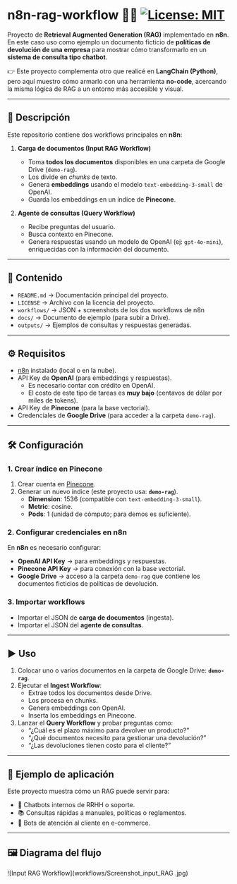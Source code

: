 # n8n-rag-workflow 🤖🔗 [![License: MIT](https://img.shields.io/badge/License-MIT-yellow.svg)](./LICENSE)

Proyecto de **Retrieval Augmented Generation (RAG)** implementado en **n8n**.  
En este caso uso como ejemplo un documento ficticio de **políticas de devolución de una empresa** para mostrar cómo transformarlo en un **sistema de consulta tipo chatbot**.  

👉 Este proyecto complementa otro que realicé en **LangChain (Python)**, pero aquí muestro cómo armarlo con una herramienta **no-code**, acercando la misma lógica de RAG a un entorno más accesible y visual.  

---

## 🚀 Descripción
Este repositorio contiene dos workflows principales en **n8n**:

1. **Carga de documentos (Input RAG Workflow)**  
   - Toma **todos los documentos** disponibles en una carpeta de Google Drive (`demo-rag`).  
   - Los divide en *chunks* de texto.  
   - Genera **embeddings** usando el modelo `text-embedding-3-small` de OpenAI.  
   - Guarda los embeddings en un índice de **Pinecone**.

2. **Agente de consultas (Query Workflow)**  
   - Recibe preguntas del usuario.  
   - Busca contexto en Pinecone.  
   - Genera respuestas usando un modelo de OpenAI (ej: `gpt-4o-mini`), enriquecidas con la información del documento.

---

## 📁 Contenido
- `README.md` → Documentación principal del proyecto.  
- `LICENSE` → Archivo con la licencia del proyecto.  
- `workflows/` → JSON + screenshots de los dos workflows de n8n
- `docs/` → Documento de ejemplo (para subir a Drive).  
- `outputs/` → Ejemplos de consultas y respuestas generadas.  

---

## ⚙️ Requisitos
- [n8n](https://n8n.io/) instalado (local o en la nube).  
- API Key de **OpenAI** (para embeddings y respuestas).  
  - Es necesario contar con crédito en OpenAI.  
  - El costo de este tipo de tareas es **muy bajo** (centavos de dólar por miles de tokens).  
- API Key de **Pinecone** (para la base vectorial).  
- Credenciales de **Google Drive** (para acceder a la carpeta `demo-rag`).  

---

## 🛠️ Configuración

### 1. Crear índice en Pinecone
1. Crear cuenta en [Pinecone](https://www.pinecone.io/).  
2. Generar un nuevo índice (este proyecto usa: **`demo-rag`**).  
   - **Dimension**: 1536 (compatible con `text-embedding-3-small`).  
   - **Metric**: cosine.  
   - **Pods**: 1 (unidad de cómputo; para demos es suficiente).  

### 2. Configurar credenciales en n8n
En **n8n** es necesario configurar:  
- **OpenAI API Key** → para embeddings y respuestas.  
- **Pinecone API Key** → para conexión con la base vectorial.  
- **Google Drive** → acceso a la carpeta `demo-rag` que contiene los documentos ficticios de políticas de devolución.  

### 3. Importar workflows
- Importar el JSON de **carga de documentos** (ingesta).  
- Importar el JSON del **agente de consultas**.  

---

## ▶️ Uso
1. Colocar uno o varios documentos en la carpeta de Google Drive: **`demo-rag`**.  
2. Ejecutar el **Ingest Workflow**:  
   - Extrae todos los documentos desde Drive.  
   - Los procesa en chunks.  
   - Genera embeddings con OpenAI.  
   - Inserta los embeddings en Pinecone.  
3. Lanzar el **Query Workflow** y probar preguntas como:  
   - “¿Cuál es el plazo máximo para devolver un producto?”  
   - “¿Qué documentos necesito para gestionar una devolución?”  
   - “¿Las devoluciones tienen costo para el cliente?”  

---

## 📌 Ejemplo de aplicación
Este proyecto muestra cómo un RAG puede servir para:  
- 🤝 Chatbots internos de RRHH o soporte.  
- 📚 Consultas rápidas a manuales, políticas o reglamentos.  
- 🛒 Bots de atención al cliente en e-commerce.  

---

## 🖼️ Diagrama del flujo

![Input RAG Workflow](workflows/Screenshot_input_RAG .jpg)

